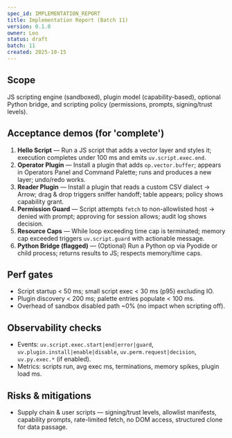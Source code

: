 ```yaml
---
spec_id: IMPLEMENTATION_REPORT
title: Implementation Report (Batch 11)
version: 0.1.0
owner: Leo
status: draft
batch: 11
created: 2025-10-15
---
```


## Scope
JS scripting engine (sandboxed), plugin model (capability-based), optional Python bridge,
and scripting policy (permissions, prompts, signing/trust levels).

## Acceptance demos (for 'complete')
1. **Hello Script** — Run a JS script that adds a vector layer and styles it; execution completes under 100 ms and emits `uv.script.exec.end`.
2. **Operator Plugin** — Install a plugin that adds `op.vector.buffer`; appears in Operators Panel and Command Palette; runs and produces a new layer; undo/redo works.
3. **Reader Plugin** — Install a plugin that reads a custom CSV dialect → Arrow; drag & drop triggers sniffer handoff; table appears; policy shows capability grant.
4. **Permission Guard** — Script attempts `fetch` to non-allowlisted host → denied with prompt; approving for session allows; audit log shows decision.
5. **Resource Caps** — While loop exceeding time cap is terminated; memory cap exceeded triggers `uv.script.guard` with actionable message.
6. **Python Bridge (flagged)** — (Optional) Run a Python op via Pyodide or child process; returns results to JS; respects memory/time caps.

## Perf gates
- Script startup < 50 ms; small script exec < 30 ms (p95) excluding IO.
- Plugin discovery < 200 ms; palette entries populate < 100 ms.
- Overhead of sandbox disabled path ~0% (no impact when scripting off).

## Observability checks
- Events: `uv.script.exec.start|end|error|guard`, `uv.plugin.install|enable|disable`, `uv.perm.request|decision`, `uv.py.exec.*` (if enabled).
- Metrics: scripts run, avg exec ms, terminations, memory spikes, plugin load ms.

## Risks & mitigations
- Supply chain & user scripts — signing/trust levels, allowlist manifests, capability prompts, rate-limited fetch, no DOM access, structured clone for data passage.